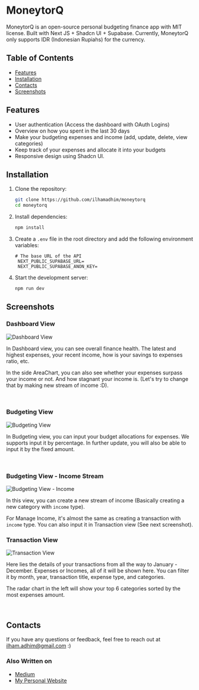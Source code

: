 # MoneytorQ

MoneytorQ is an open-source personal budgeting finance app with MIT license. Built with Next JS + Shadcn UI + Supabase. Currently, MoneytorQ only supports IDR (Indonesian Rupiahs) for the currency.

## Table of Contents

- [Features](#features)
- [Installation](#installation)
- [Contacts](#contacts)
- [Screenshots](#screenshots)

## Features

- User authentication (Access the dashboard with OAuth Logins)
- Overview on how you spent in the last 30 days
- Make your budgeting expenses and income (add, update, delete, view categories)
- Keep track of your expenses and allocate it into your budgets
- Responsive design using Shadcn UI.

## Installation

1. Clone the repository:

   ```sh
   git clone https://github.com/ilhamadhim/moneytorq
   cd moneytorq
   ```

2. Install dependencies:

   ```sh
   npm install
   ```

3. Create a `.env` file in the root directory and add the following environment variables:

   ```env
   # The base URL of the API
    NEXT_PUBLIC_SUPABASE_URL=
    NEXT_PUBLIC_SUPABASE_ANON_KEY=
   ```

4. Start the development server:
   ```sh
   npm run dev
   ```

## Screenshots

### Dashboard View

![Dashboard View](https://github.com/ilhamAdhim/moneytorq/blob/master/public/assets/dashboard-page.png?raw=true)

In Dashboard view, you can see overall finance health. The latest and highest expenses, your recent income, how is your savings to expenses ratio, etc.

In the side AreaChart, you can also see whether your expenses surpass your income or not. And how stagnant your income is. (Let's try to change that by making new stream of income :D).

<br />

### Budgeting View

![Budgeting View](https://github.com/ilhamAdhim/moneytorq/blob/master/public/assets/category-page.png?raw=true)

In Budgeting view, you can input your budget allocations for expenses. We supports input it by percentage. In further update, you will also be able to input it by the fixed amount.

<br />

### Budgeting View - Income Stream

![Budgeting View - Income](https://github.com/ilhamAdhim/moneytorq/blob/master/public/assets/income-category-page.png?raw=true)

In this view, you can create a new stream of income (Basically creating a new category with `income` type).

For Manage Income, it's almost the same as creating a transaction with `income` type. You can also input it in Transaction view (See next screenshot).
<br />

### Transaction View

![Transaction View](https://github.com/ilhamAdhim/moneytorq/blob/master/public/assets/transaction-page.png?raw=true)

Here lies the details of your transactions from all the way to January - December. Expenses or Incomes, all of it will be shown here. You can filter it by month, year, transaction title, expense type, and categories.

The radar chart in the left will show your top 6 categories sorted by the most expenses amount.

<br />

## Contacts

If you have any questions or feedback, feel free to reach out at ilham.adhim@gmail.com :)

### Also Written on

- [Medium](https://medium.com/@ilhamm179/from-curiosity-to-code-building-with-supabase-shadcn-d5b0dc7a5d35)
- [My Personal Website](https://ilhamadhim.my.id/blog/learn-supabase-and-shadcn)
